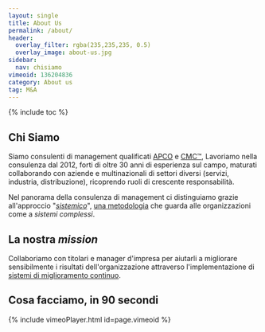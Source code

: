 ```yaml
---
layout: single
title: About Us
permalink: /about/
header:
  overlay_filter: rgba(235,235,235, 0.5)
  overlay_image: about-us.jpg
sidebar: 
  nav: chisiamo
vimeoid: 136204836
category: About us
tag: M&A
---
```


{% include toc %}

## Chi Siamo  
Siamo consulenti di management qualificati [APCO](http://www.apcoitalia.it) e [CMC™](http://www.icmci.org), Lavoriamo nella consulenza dal 2012, forti di oltre 30 anni di esperienza sul campo, maturati collaborando con aziende e multinazionali di settori diversi (servizi, industria, distribuzione), ricoprendo ruoli di crescente responsabilità.  

Nel panorama della consulenza di management ci distinguiamo grazie all'approccio "[*sistemico*](/visione-sistemica/)", [una metodologia](/theory-of-constraints/) che guarda alle organizzazioni come a *sistemi complessi*.  

## La nostra *mission* 
Collaboriamo con titolari e manager d'impresa per aiutarli a migliorare sensibilmente i risultati dell'organizzazione attraverso l'implementazione di [sistemi di miglioramento continuo](/il-miglioramento-continuo/). 

## Cosa facciamo, in 90 secondi
{% include vimeoPlayer.html id=page.vimeoid %}